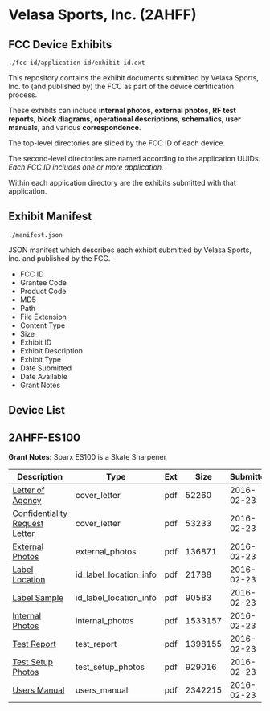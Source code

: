 # Velasa Sports, Inc. (2AHFF)
## FCC Device Exhibits

```
./fcc-id/application-id/exhibit-id.ext
```

This repository contains the exhibit documents submitted by Velasa Sports, Inc. to (and published by) the FCC as part of the device certification process.

These exhibits can include **internal photos**, **external photos**, **RF test reports**, **block diagrams**, **operational descriptions**, **schematics**, **user manuals**, and various **correspondence**.

The top-level directories are sliced by the FCC ID of each device.

The second-level directories are named according to the application UUIDs. *Each FCC ID includes one or more application.*

Within each application directory are the exhibits submitted with that application. 

## Exhibit Manifest

```
./manifest.json
```

JSON manifest which describes each exhibit submitted by Velasa Sports, Inc. and published by the FCC.

- FCC ID
- Grantee Code
- Product Code
- MD5
- Path
- File Extension
- Content Type
- Size
- Exhibit ID
- Exhibit Description
- Exhibit Type
- Date Submitted
- Date Available
- Grant Notes

## Device List
## 2AHFF-ES100
**Grant Notes:** Sparx ES100 is a Skate Sharpener

| Description | Type | Ext | Size | Submitted | Available |
| ----------- | ---- | --- | ---- | --------- | --------- |
| [Letter of Agency](2AHFF-ES100/9dc9b420d5679084531b786394fda242/2908959.pdf) | cover_letter | pdf | 52260 | 2016-02-23 | 2016-02-23 |
| [Confidentiality Request Letter](2AHFF-ES100/9dc9b420d5679084531b786394fda242/2908960.pdf) | cover_letter | pdf | 53233 | 2016-02-23 | 2016-02-23 |
| [External Photos](2AHFF-ES100/9dc9b420d5679084531b786394fda242/2908961.pdf) | external_photos | pdf | 136871 | 2016-02-23 | 2016-02-23 |
| [Label Location](2AHFF-ES100/9dc9b420d5679084531b786394fda242/2908962.pdf) | id_label_location_info | pdf | 21788 | 2016-02-23 | 2016-02-23 |
| [Label Sample](2AHFF-ES100/9dc9b420d5679084531b786394fda242/2908963.pdf) | id_label_location_info | pdf | 90583 | 2016-02-23 | 2016-02-23 |
| [Internal Photos](2AHFF-ES100/9dc9b420d5679084531b786394fda242/2908958.pdf) | internal_photos | pdf | 1533157 | 2016-02-23 | 2016-08-21 |
| [Test Report](2AHFF-ES100/9dc9b420d5679084531b786394fda242/2908964.pdf) | test_report | pdf | 1398155 | 2016-02-23 | 2016-02-23 |
| [Test Setup Photos](2AHFF-ES100/9dc9b420d5679084531b786394fda242/2908965.pdf) | test_setup_photos | pdf | 929016 | 2016-02-23 | 2016-02-23 |
| [Users Manual](2AHFF-ES100/9dc9b420d5679084531b786394fda242/2908966.pdf) | users_manual | pdf | 2342215 | 2016-02-23 | 2016-02-23 |
